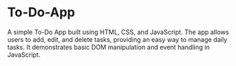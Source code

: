 # To-Do-App
A simple To-Do App built using HTML, CSS, and JavaScript. The app allows users to add, edit, and delete tasks, providing an easy way to manage daily tasks. It demonstrates basic DOM manipulation and event handling in JavaScript.
